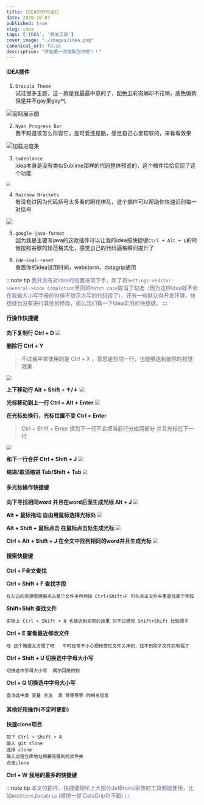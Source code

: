 ```yaml
---
title: IDEA的奇巧淫记
date: 2020-10-07
published: true
slug: idea
tags: ['IDEA', '开发工具']
cover_image: "./images/idea.png"
canonical_url: false
description: "开始第一次收集创作吧！！"
---
```


#### IDEA插件

1. `Dracula Theme`<br/>
试过很多主题，这一款是我最最中意的了，配色五彩斑斓却不花哨，底色偏紫但是并不gay里gay气

![官网展示图](https://cdn.zz-yy.top/blog/20-10-07-idea/theme.png)

2. `Nyan Progress Bar`<br/>
我不知道该怎么形容它，是可爱还是酷，感觉自己心里软软的，来看看效果

![加载进度条](https://cdn.zz-yy.top/blog/20-10-07-idea/Nyan.gif)

3. `CodeGlance`<br/>
idea本身是没有类似Sublime那样的代码整体预览的，这个插件恰恰实现了这个功能

<img src="https://cdn.zz-yy.top/blog/20-10-07-idea/CodeGlance.png" style="zoom: 60%;" />
<br/>

4. `Rainbow Brackets`<br/>
有没有过因为代码括号太多看的眼花缭乱，这个插件可以帮助你快速识别每一对括号

<img src="https://cdn.zz-yy.top/blog/20-10-07-idea/Rainbow_Brackets.png" style="zoom: 100%;" />
<br/>

5. `google-java-format`<br/>
因为我是主要写java的这款插件可以让我的idea按快捷键`Ctrl + Alt + L`的时候按照谷歌的规范格式化，感觉自己的代码逼格瞬间提升了

6. `Ide-Eval-reset`<br/>
重置你的idea试用时间，webstorm、datagrip通用

:::note tip 
<a style="color: #669">我并没有对idea的设置进项下手，除了将`Settings->Editor->General->Code Completion`里面的`Match case`取消了勾选（因为这样idea就不会在我输入小写字母的时候不提示大写的代码段了），还有一些默认得开发环境，快捷键也没有进行其他的修改，那么我们看一下Idea实用的快捷键。</a> 
:::

#### 行操作快捷键

**向下复制行 Ctrl + D**
<img src="https://cdn.zz-yy.top/blog/20-10-07-idea/CtrlD.gif" style="zoom: 78%;"/>

**删除行 Ctrl + Y**

> 不过我平常使用的是 Ctrl + X ，意思是剪切一行，也能够达到删除的视觉效果

<img src="https://cdn.zz-yy.top/blog/20-10-07-idea/CtrlY.gif" style="zoom: 80%;" />

<br/>

**上下移动行 Alt + Shift + ↑/↓**
<img src="https://cdn.zz-yy.top/blog/20-10-07-idea/AltShift.gif" style="zoom: 80%;" />

**光标移动到上一行 Ctrl + Alt + Enter**
<img src="https://cdn.zz-yy.top/blog/20-10-07-idea/ctrlalt_enter.gif" style="zoom: 80%;" />


**在光标处换行，光标位置不变 Ctrl + Enter**
> Ctrl + Shift + Enter 换到下一行不会把当前行分成两部分 并且光标在下一行

<img src="https://cdn.zz-yy.top/blog/20-10-07-idea/CtrlEnter.gif" style="zoom: 80%;" />

**和下一行合并 Ctrl + Shift + J**
<img src="https://cdn.zz-yy.top/blog/20-10-07-idea/CtrlSJ.gif" style="zoom: 80%;" />


**缩进/取消缩进  Tab/Shift + Tab**
<img src="https://cdn.zz-yy.top/blog/20-10-07-idea/Tab_STab.gif" style="zoom: 80%;" />


#### 多光标操作快捷键

**向下寻找相同word 并且在word后面生成光标 Alt + J**
<img src="https://cdn.zz-yy.top/blog/20-10-07-idea/Alt_J.gif" style="zoom: 80%;" />


**Alt + 鼠标拖动 自由用鼠标选择光标处**
<img src="https://cdn.zz-yy.top/blog/20-10-07-idea/AltCheck.gif" style="zoom: 80%;" />


**Alt + Shift + 鼠标点击 在鼠标点击处生成光标**
<img src="https://cdn.zz-yy.top/blog/20-10-07-idea/AltShiftcheck.gif" style="zoom: 80%;" />


**Ctrl + Alt + Shift + J 在全文中找到相同的word并且生成光标**
<img src="https://cdn.zz-yy.top/blog/20-10-07-idea/ctrlasJ.gif" style="zoom: 80%;" />


#### 搜索快捷键

**Ctrl + F全文查找**

**Ctrl + Shift + F 查找字段**
```
在左边的资源管理器点击某个文件夹然后按 Ctrl+Shift+F 可在点击文件夹里查找某个字段
```

**Shift+Shift 查找文件**
```
实际上 Ctrl + Shift + N 也能达到相同的效果 只不过感觉 Shift+Shift 比较顺手
```

**Ctrl + E 查看最近修改文件**
```
哇 这个简直太方便了吧   平时经常不小心把标签栏文件关掉的，找不到刚才文件的有福了
```

**Ctrl + Shift + U 切换选中字母大小写**
```
切换选中字母大小写  偶尔回用的到
```

**Ctrl + Q 切换选中字母大小写**
```
查询选中类 变量 方法  表 等等等等 的相关信息
```
#### 其他好用操作(不定时更新)

**快速clone项目**

```
按下 Ctrl + Shift + A
输入 git clone
选择 clone
输入远程仓库地址和要克隆到的文件夹
点击clone
```
**Ctrl + W 我用的最多的快捷键**

:::note tip 
<a style="color: #669">本文的插件、快捷键理论上大部分JetBrains家族的工具都能使用，比如`WebStorm`,`DataGrip` (顺便一提 DataGrip针不戳)</a> 
:::
